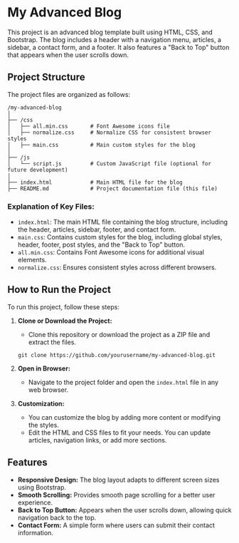 
# My Advanced Blog

This project is an advanced blog template built using HTML, CSS, and Bootstrap. The blog includes a header with a navigation menu, articles, a sidebar, a contact form, and a footer. It also features a "Back to Top" button that appears when the user scrolls down.

## Project Structure

The project files are organized as follows:

```
/my-advanced-blog
│
├── /css
│   ├── all.min.css       # Font Awesome icons file
│   ├── normalize.css     # Normalize CSS for consistent browser styles
│   ├── main.css          # Main custom styles for the blog
│
├── /js
│   └── script.js         # Custom JavaScript file (optional for future development)
│
├── index.html            # Main HTML file for the blog
├── README.md             # Project documentation file (this file)
```

### Explanation of Key Files:

- `index.html`: The main HTML file containing the blog structure, including the header, articles, sidebar, footer, and contact form.
- `main.css`: Contains custom styles for the blog, including global styles, header, footer, post styles, and the "Back to Top" button.
- `all.min.css`: Contains Font Awesome icons for additional visual elements.
- `normalize.css`: Ensures consistent styles across different browsers.

## How to Run the Project

To run this project, follow these steps:

1. **Clone or Download the Project:**
   - Clone this repository or download the project as a ZIP file and extract the files.

   ```
   git clone https://github.com/yourusername/my-advanced-blog.git
   ```

2. **Open in Browser:**
   - Navigate to the project folder and open the `index.html` file in any web browser.

3. **Customization:**
   - You can customize the blog by adding more content or modifying the styles.
   - Edit the HTML and CSS files to fit your needs. You can update articles, navigation links, or add more sections.

## Features

- **Responsive Design:** The blog layout adapts to different screen sizes using Bootstrap.
- **Smooth Scrolling:** Provides smooth page scrolling for a better user experience.
- **Back to Top Button:** Appears when the user scrolls down, allowing quick navigation back to the top.
- **Contact Form:** A simple form where users can submit their contact information.
